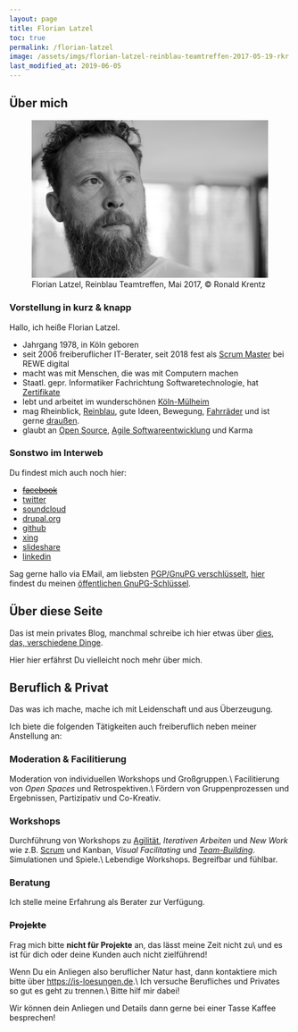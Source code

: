 ```yaml
---
layout: page
title: Florian Latzel 
toc: true
permalink: /florian-latzel
image: /assets/imgs/florian-latzel-reinblau-teamtreffen-2017-05-19-rkr.jpg
last_modified_at: 2019-06-05
---
```

## Über mich

<figure role="group">
  <img src="/assets/imgs/florian-latzel-reinblau-teamtreffen-2017-05-19-rkr.jpg" alt="Florian Latzel, Reinblau Teamtreffen, Mai 2017" />
  <figcaption>Florian Latzel, Reinblau Teamtreffen, Mai 2017, &copy; Ronald Krentz</figcaption>
</figure>  

### Vorstellung in kurz & knapp

Hallo, ich heiße Florian Latzel.

- Jahrgang 1978, in Köln geboren
- seit 2006 freiberuflicher IT-Berater, seit 2018 fest als [Scrum Master](/tags/scrum-master/index.html) bei REWE digital
- macht was mit Menschen, die was mit Computern machen
- Staatl. gepr. Informatiker Fachrichtung Softwaretechnologie, hat [Zertifikate](/tags/zertifikat/index.html)
- lebt und arbeitet im wunderschönen [Köln-Mülheim](/tags/muellem/index.html)
- mag Rheinblick, [Reinblau](/tags/reinblau/index.html), gute Ideen, Bewegung, [Fahrräder](/tags/fahrrad/index.html) und ist gerne [draußen](/tags/draussen/index.html).
- glaubt an [Open Source](/tags/open-source/index.html), [Agile Softwareentwicklung](/tags/agile/index.html) und Karma

### Sonstwo im Interweb

Du findest mich auch noch hier:

- [~~facebook~~](/2014/08/28/facebook-tschoe-mit-oe-mit-oe.html)
- [twitter](http://twitter.com/fl3a)
- [soundcloud](http://soundcloud.com/florian-latzel/favorites)
- [drupal.org](http://drupal.org/user/51103)
- [github](https://github.com/fl3a)
- [xing](http://www.xing.com/profile/Florian_Latzel)
- [slideshare](http://de.slideshare.net/fl3a)
- [linkedin](https://de.linkedin.com/in/florianlatzel/en)

Sag gerne hallo via EMail, am liebsten [PGP/GnuPG verschlüsselt](/gnupg-micro-howto.html), 
[hier](https://keyserver.ubuntu.com/pks/lookup?op=get&search=0x768146CD269B69D1) 
findest du meinen [öffentlichen GnuPG-Schlüssel](/gnupg-micro-howto.html).

## Über diese Seite

Das ist mein privates Blog, manchmal schreibe ich hier etwas über [dies, das, verschiedene Dinge](/themen.html).

Hier hier erfährst Du vielleicht noch mehr über mich.

## Beruflich & Privat

Das was ich mache, mache ich mit Leidenschaft und aus Überzeugung.

Ich biete die folgenden Tätigkeiten auch freiberuflich neben meiner Anstellung an:

### Moderation & Facilitierung

Moderation von individuellen Workshops und Großgruppen.\\
Facilitierung von *Open Spaces* und Retrospektiven.\\
Fördern von Gruppenprozessen und Ergebnissen, Partizipativ und Co-Kreativ.

### Workshops 

Durchführung von Workshops zu [Agilität](/tags/agile), *Iterativen Arbeiten* und *New Work* wie z.B. [Scrum](/tags/scrum)
und Kanban, *Visual Facilitating* und *[Team-Building](/tags/teambuilding)*. Simulationen und Spiele.\\
Lebendige Workshops. Begreifbar und fühlbar.

### Beratung

Ich stelle meine Erfahrung als Berater zur Verfügung.

### ~~Projekte~~

Frag mich bitte **nicht für Projekte** an, das lässt meine Zeit nicht zu\\
und es ist für dich oder deine Kunden auch nicht zielführend!

Wenn Du ein Anliegen also beruflicher Natur hast, 
dann kontaktiere mich bitte über <https://is-loesungen.de>.\\
Ich versuche Berufliches und Privates so gut es geht zu trennen.\\
Bitte hilf mir dabei!

Wir können dein Anliegen und Details dann gerne bei einer Tasse Kaffee besprechen!
